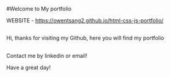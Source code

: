 #Welcome to My portfolio

WEBSITE -  https://owentsang2.github.io/html-css-js-portfolio/

##
Hi, thanks for visiting my Github, here you will find my portfolio

##
Contact me by linkedin or email!

Have a great day!
